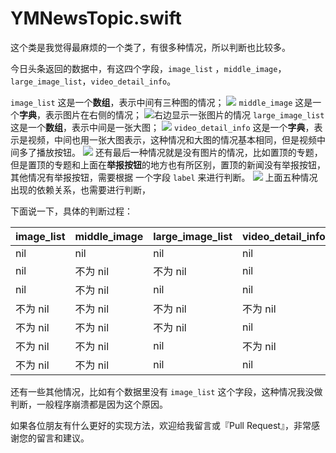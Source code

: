 # YMNewsTopic.swift

这个类是我觉得最麻烦的一个类了，有很多种情况，所以判断也比较多。

今日头条返回的数据中，有这四个字段，`image_list` ，`middle_image`，`large_image_list`，`video_detail_info`。

`image_list` 这是一个**数组**，表示中间有三种图的情况；
![](http://obna9emby.bkt.clouddn.com/home-cell-3.png)
`middle_image` 这是一个**字典**，表示图片在右侧的情况；
![右边显示一张图片的情况](http://obna9emby.bkt.clouddn.com/home-cell-4.png)
`large_image_list` 这是一个**数组**，表示中间是一张大图；
![](http://obna9emby.bkt.clouddn.com/home-cell-2.png)
`video_detail_info` 这是一个**字典**，表示是视频，中间也用一张大图表示，这种情况和大图的情况基本相同，但是视频中间多了播放按钮。
![](http://obna9emby.bkt.clouddn.com/home-cell-5.png)
还有最后一种情况就是没有图片的情况，比如置顶的专题，但是置顶的专题和上面在**举报按钮**的地方也有所区别，置顶的新闻没有举报按钮，其他情况有举报按钮，需要根据 一个字段 `label` 来进行判断。
![](http://obna9emby.bkt.clouddn.com/home-cell-1.png)
上面五种情况出现的依赖关系，也需要进行判断，

下面说一下，具体的判断过程：

|image_list|middle_image|large_image_list|video_detail_info|
|----------|------------|----------------|-----------------|
|   nil    |    nil     |       nil      |       nil       |
|   nil    |   不为 nil  |    不为 nil    |       nil       |
|   nil    |   不为 nil  |      nil       |      nil       |
| 不为 nil  |   不为 nil  |    不为 nil     |    不为 nil     |
| 不为 nil  |   不为 nil  |    不为 nil     |       nil      |
| 不为 nil  |   不为 nil  |      nil       |    不为 nil     |
| 不为 nil  |   不为 nil  |      nil       |       nil      |

还有一些其他情况，比如有个数据里没有 `image_list` 这个字段，这种情况我没做判断，一般程序崩溃都是因为这个原因。

如果各位朋友有什么更好的实现方法，欢迎给我留言或『Pull Request』，非常感谢您的留言和建议。